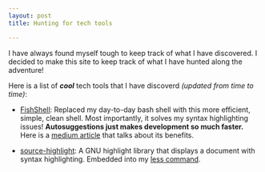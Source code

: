 ```yaml
--- 
layout: post
title: Hunting for tech tools

---
```


I have always found myself tough to keep track of what I have discovered. I decided to make this site to keep track of what I have hunted along the adventure!

Here is a list of _**cool**_ tech tools that I have discoverd _(updated from time to time)_: 

- [FishShell](https://fishshell.com/): Replaced my day-to-day bash shell with this more efficient, simple, clean shell. Most importantly, it solves my syntax highlighting issues! **Autosuggestions just makes development so much faster.** Here is a [medium article](https://medium.com/better-programming/why-i-use-fish-shell-over-bash-and-zsh-407d23293839) that talks about its benefits.

- [source-highlight](https://www.gnu.org/software/src-highlite/): A GNU highlight library that displays a document with syntax highlighting. Embedded into my [less command](https://ole.michelsen.dk/blog/syntax-highlight-files-macos-terminal-less/). 
